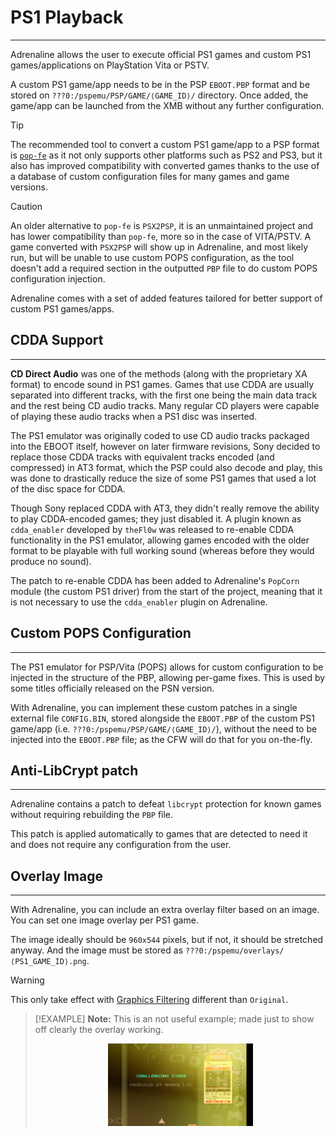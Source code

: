 # PS1 Playback
---

Adrenaline allows the user to execute official PS1 games and custom PS1 games/applications on PlayStation Vita or PSTV.


A custom PS1 game/app needs to be in the PSP `EBOOT.PBP` format and be stored on `???0:/pspemu/PSP/GAME/⟨GAME_ID⟩/` directory. Once added, the game/app can be launched from the XMB without any further configuration.

> [!TIP]
> The recommended tool to convert a custom PS1 game/app to a PSP format is [`pop-fe`](https://github.com/sahlberg/pop-fe) as it not only supports other platforms such as PS2 and PS3, but it also has improved compatibility with converted games thanks to the use of a database of custom configuration files for many games and game versions.

> [!CAUTION]
> An older alternative to `pop-fe` is `PSX2PSP`, it is an unmaintained project and has lower compatibility than `pop-fe`, more so in the case of VITA/PSTV. A game converted with `PSX2PSP` will show up in Adrenaline, and most likely run, but will be unable to use custom POPS configuration, as the tool doesn't add a required section in the outputted `PBP` file to do custom POPS configuration injection.


Adrenaline comes with a set of added features tailored for better support of custom PS1 games/apps.

## CDDA Support
---

**CD Direct Audio** was one of the methods (along with the proprietary XA format) to encode sound in PS1 games.
Games that use CDDA are usually separated into different tracks, with the first one being the main data track and the rest being CD audio tracks. Many regular CD players were capable of playing these audio tracks when a PS1 disc was inserted.

The PS1 emulator was originally coded to use CD audio tracks packaged into the EBOOT itself, however on later firmware revisions, Sony decided to replace those CDDA tracks with equivalent tracks encoded (and compressed) in AT3 format, which the PSP could also decode and play, this was done to drastically reduce the size of some PS1 games that used a lot of the disc space for CDDA.

Though Sony replaced CDDA with AT3, they didn't really remove the ability to play CDDA-encoded games; they just disabled it.
A plugin known as `cdda_enabler` developed by `theFl0w` was released to re-enable CDDA functionality in the PS1 emulator, allowing games encoded with the older format to be playable with full working sound (whereas before they would produce no sound).

The patch to re-enable CDDA has been added to Adrenaline's `PopCorn` module (the custom PS1 driver) from the start of the project, meaning that it is not necessary to use the `cdda_enabler` plugin on Adrenaline.

## Custom POPS Configuration
---

The PS1 emulator for PSP/Vita (POPS) allows for custom configuration to be injected in the structure of the PBP, allowing per-game fixes. This is used by some titles officially released on the PSN version.

With Adrenaline, you can implement these custom patches in a single external file `CONFIG.BIN`, stored alongside the `EBOOT.PBP` of the custom PS1 game/app (i.e. `???0:/pspemu/PSP/GAME/⟨GAME_ID⟩/`), without the need to be injected into the `EBOOT.PBP` file; as the CFW will do that for you on-the-fly.

## Anti-LibCrypt patch
---

Adrenaline contains a patch to defeat `libcrypt` protection for known games without requiring rebuilding the `PBP` file.

This patch is applied automatically to games that are detected to need it and does not require any configuration from the user.

## Overlay Image
---

With Adrenaline, you can include an extra overlay filter based on an image. You can set one image overlay per PS1 game.

The image ideally should be `960x544` pixels, but if not, it should be stretched anyway. And the image must be stored as `???0:/pspemu/overlays/⟨PS1_GAME_ID⟩.png`.

> [!WARNING]
> This only take effect with [Graphics Filtering](./03-AdrenalineMenu/02-AdrenalineSettings.md#graphics-filtering) different than `Original`.

> [!EXAMPLE]
> **Note:** This is an not useful example; made just to show off clearly the overlay working.
>
> <p align="center">
> <img src="./assets/06-overlay.png" width="50%" />
> </p>